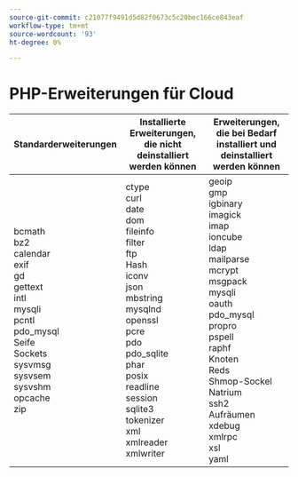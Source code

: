 ```yaml
---
source-git-commit: c21077f9491d5d82f0673c5c20bec166ce843eaf
workflow-type: tm+mt
source-wordcount: '93'
ht-degree: 0%

---
```

# PHP-Erweiterungen für Cloud

<table style="table-layout:auto">
    <thead>
      <tr>
        <th>
            Standarderweiterungen
        </th>
        <th>
            Installierte Erweiterungen, die nicht deinstalliert werden können
        </th>
        <th>
            Erweiterungen, die bei Bedarf installiert und deinstalliert werden können
        </th>
      </tr>
    </thead>
    <tbody>
        <tr>
            <td>
                bcmath<br>
                bz2<br>
                calendar<br>
                exif<br>
                gd<br>
                gettext<br>
                intl<br>
                mysqli<br>
                pcntl<br>
                pdo_mysql<br>
                Seife<br>
                Sockets<br>
                sysvmsg<br>
                sysvsem<br>
                sysvshm<br>
                opcache<br>
                zip<br>
            </td>
            <td>
                ctype<br>
                curl<br>
                date<br>
                dom<br>
                fileinfo<br>
                filter<br>
                ftp<br>
                Hash<br>
                iconv<br>
                json<br>
                mbstring<br>
                mysqlnd<br>
                openssl<br>
                pcre<br>
                pdo<br>
                pdo_sqlite<br>
                phar<br>
                posix<br>
                readline<br>
                session<br>
                sqlite3<br>
                tokenizer<br>
                xml<br>
                xmlreader<br>
                xmlwriter<br>
            </td>
            <td>
                geoip<br>
                gmp<br>
                igbinary<br>
                imagick<br>
                imap<br>
                ioncube<br>
                ldap<br>
                mailparse<br>
                mcrypt<br>
                msgpack<br>
                mysqli<br>
                oauth<br>
                pdo_mysql<br>
                propro<br>
                pspell<br>
                raphf<br>
                Knoten<br>
                Reds<br>
                Shmop-Sockel<br>
                Natrium<br>
                ssh2<br>
                Aufräumen<br>
                xdebug<br>
                xmlrpc<br>
                xsl<br>
                yaml<br>
            </td>
        </tr>
    </tbody>
</table>
